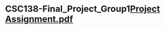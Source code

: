 # CSC138-Final_Project_Group1[Project Assignment.pdf](https://github.com/AdibaAdi/CSC138-Final_Project_Group1/files/13346264/Project.Assignment.pdf)
